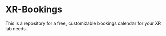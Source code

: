 # XR-Bookings
This is a repository for a free, customizable bookings calendar for your XR lab needs. 

